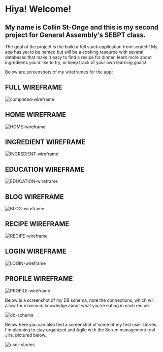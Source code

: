 # Hiya! Welcome!

## My name is Collin St-Onge and this is my second project for General Assembly's SEBPT class.

The goal of the project is the build a full stack application from scratch! My app has yet to be named but will be a cooking resource with several databases that make it easy to find a recipe for dinner, learn more about ingredients you'd like to try, or keep track of your own learning goals!

Below are screenshots of my wireframes for the app:

## FULL WIREFRAME
![completed-wireframe](https://github.com/itspancakeman/Poject-2--FullStackApplication/assets/111628154/2f1f3d70-213d-4e03-ac33-23693328bee4)
## HOME WIREFRAME
![HOME-wireframe](https://github.com/itspancakeman/Poject-2--FullStackApplication/assets/111628154/d63e9383-3472-4018-8157-9f2ddf801a15)
## INGREDIENT WIREFRAME
![INGREDIENT-wireframe](https://github.com/itspancakeman/Poject-2--FullStackApplication/assets/111628154/d9badb68-9c96-4a6c-b841-50876a961e22)
## EDUCATION WIREFRAME
![EDUCATION-wireframe](https://github.com/itspancakeman/Poject-2--FullStackApplication/assets/111628154/3eaef511-5c77-49b7-b736-1978fd084627)
## BLOG WIREFRAME
![BLOG-wireframe](https://github.com/itspancakeman/Poject-2--FullStackApplication/assets/111628154/bbf4039e-0a7a-4325-9eab-7bb39ecbfc35)
## RECIPE WIREFRAME
![RECIPE-wireframe](https://github.com/itspancakeman/Poject-2--FullStackApplication/assets/111628154/ce2008f3-0347-496a-81de-77fff7298f30)
## LOGIN WIREFRAME
![LOGIN-wireframe](https://github.com/itspancakeman/Poject-2--FullStackApplication/assets/111628154/ab765ad5-0a13-444e-9eb2-8feab8dcef00)
## PROFILE WIREFRAME
![PROFILE-wireframe](https://github.com/itspancakeman/Poject-2--FullStackApplication/assets/111628154/0e0d412e-4487-4c18-9a67-26f70324b225)

Below is a screenshot of my DB schema, note the connections, which will allow for maximum knowledge about what you're eating in each recipe.

![db-schema](https://github.com/itspancakeman/Poject-2--FullStackApplication/assets/111628154/b561f6f8-2897-4b66-9072-96266a305719)

Below here you can also find a screenshot of some of my first user stories. I'm planning to stay organized and Agile with the Scrum management tool Jira, pictured below.

![user-stories](https://github.com/itspancakeman/Poject-2--FullStackApplication/assets/111628154/35b99315-b573-4cca-bd13-7cee5e9025dd)
